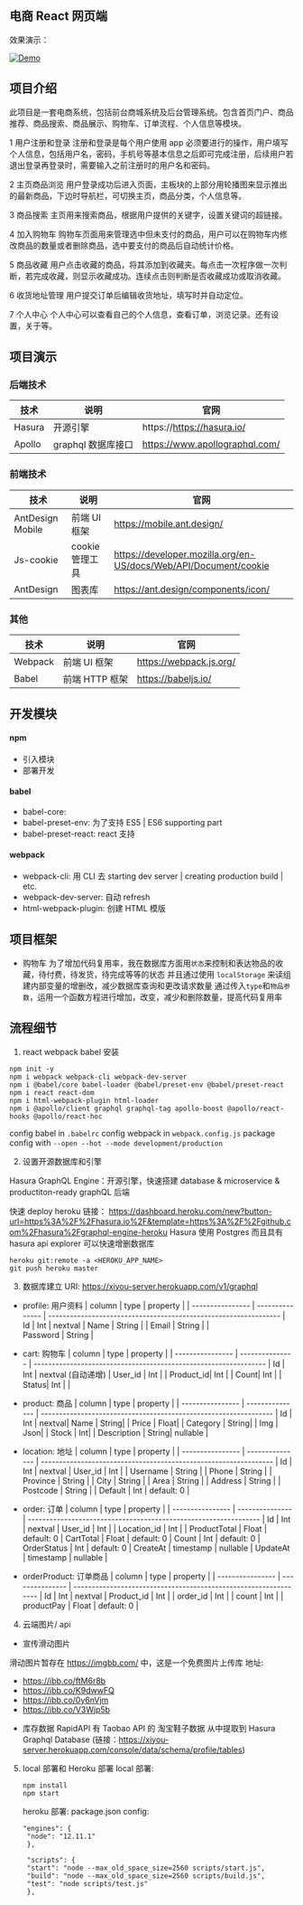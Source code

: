 ## 电商 React 网页端

效果演示：

[![Demo](./demo/demo.gif)](https://youtu.be/LguAMw4L5Uc)

## 项目介绍

此项目是一套电商系统，包括前台商城系统及后台管理系统。包含首页门户、商品推荐、商品搜索、商品展示、购物车、订单流程、个人信息等模块。

1 用户注册和登录
注册和登录是每个用户使用 app 必须要进行的操作，用户填写个人信息，包括用户名，密码，手机号等基本信息之后即可完成注册，后续用户若退出登录再登录时，需要输入之前注册时的用户名和密码。

2 主页商品浏览
用户登录成功后进入页面，主板块的上部分用轮播图来显示推出的最新商品，下边时导航栏，可切换主页，商品分类，个人信息等。

3 商品搜索
主页用来搜索商品，根据用户提供的关键字，设置关键词的超链接。

4 加入购物车
购物车页面用来管理选中但未支付的商品，用户可以在购物车内修改商品的数量或者删除商品，选中要支付的商品后自动统计价格。

5 商品收藏
用户点击收藏的商品，将其添加到收藏夹。每点击一次程序做一次判断，若完成收藏，则显示收藏成功。连续点击则判断是否收藏成功或取消收藏。

6 收货地址管理
用户提交订单后编辑收货地址，填写时并自动定位。

7 个人中心
个人中心可以查看自己的个人信息，查看订单，浏览记录。还有设置，关于等。

## 项目演示

### 后端技术

| 技术   | 说明               | 官网                           |
| ------ | ------------------ | ------------------------------ |
| Hasura | 开源引擎           | https://https://hasura.io/     |
| Apollo | graphql 数据库接口 | https://www.apollographql.com/ |

### 前端技术

| 技术             | 说明            | 官网                                                             |
| ---------------- | --------------- | ---------------------------------------------------------------- |
| AntDesign Mobile | 前端 UI 框架    | https://mobile.ant.design/                                       |
| Js-cookie        | cookie 管理工具 | https://developer.mozilla.org/en-US/docs/Web/API/Document/cookie |
| AntDesign        | 图表库          | https://ant.design/components/icon/                              |

### 其他

| 技术    | 说明           | 官网                    |
| ------- | -------------- | ----------------------- |
| Webpack | 前端 UI 框架   | https://webpack.js.org/ |
| Babel   | 前端 HTTP 框架 | https://babeljs.io/     |

## 开发模块

#### npm

- 引入模块
- 部署开发

#### babel

- babel-core:
- babel-preset-env: 为了支持 ES5 | ES6 supporting part
- babel-preset-react: react 支持

#### webpack

- webpack-cli: 用 CLI 去 starting dev server | creating production build | etc.
- webpack-dev-server: 自动 refresh
- html-webpack-plugin: 创建 HTML 模版

## 项目框架

- 购物车
  为了增加代码复用率，我在数据库方面用`状态`来控制和表达物品的收藏，待付费，待发货，待完成等等的状态
  并且通过使用 `localStorage` 来读组建内部变量的增删改，减少数据库查询和更改请求数量
  通过传入`type`和`物品参数`，运用一个函数方程进行增加，改变，减少和删除数量，提高代码复用率

## 流程细节

1. react webpack babel 安装

```
npm init -y
npm i webpack webpack-cli webpack-dev-server
npm i @babel/core babel-loader @babel/preset-env @babel/preset-react
npm i react react-dom
npm i html-webpack-plugin html-loader
npm i @apollo/client graphql graphql-tag apollo-boost @apollo/react-hooks @apollo/react-hoc
```

config babel in `.babelrc`
config webpack in `webpack.config.js`
package config with `--open --hot --mode development/production`

2. 设置开源数据库和引擎

Hasura GraphQL Engine：开源引擎，快速搭建 database & microservice & productiton-ready graphQL 后端

快速 deploy heroku 链接： https://dashboard.heroku.com/new?button-url=https%3A%2F%2Fhasura.io%2F&template=https%3A%2F%2Fgithub.com%2Fhasura%2Fgraphql-engine-heroku
Hasura 使用 Postgres 而且具有 hasura api explorer 可以快速增删数据库

```
heroku git:remote -a <HEROKU_APP_NAME>
git push heroku master
```

3. 数据库建立
   URI: https://xiyou-server.herokuapp.com/v1/graphql

- profile: 用户资料
  | column | type | property |
  | ---------------- | --------------- | ---------------------------------------------------------------- |
  Id | Int | nextval |
  Name | String | |
  Email | String | |  
  Password | String |

- cart: 购物车
  | column | type | property |
  | ---------------- | --------------- | ---------------------------------------------------------------- |
  Id | Int | nextval (自动递增) |
  User_id | Int | |
  Product_id| Int | |
  Count| Int | |
  Status| Int | |

* product: 商品
  | column | type | property |
  | ---------------- | --------------- | ---------------------------------------------------------------- |
  Id | Int | nextval|
  Name | String| |
  Price | Float| |
  Category | String| |
  Img | Json| |
  Stock | Int| |
  Description | String| nullable |

- location: 地址
  | column | type | property |
  | ---------------- | --------------- | ---------------------------------------------------------------- |
  Id | Int | nextval |
  User_id | Int | |
  Username | String | |
  Phone | String | |
  Province | String | |
  City | String | |
  Area | String | |
  Address | String | |
  Postcode | String | |
  Default | Int | default: 0 |

- order: 订单
  | column | type | property |
  | ---------------- | --------------- | ---------------------------------------------------------------- |
  Id | Int | nextval |
  User_id | Int | |
  Location_id | Int | |
  ProductTotal | Float | default: 0 |
  CartTotal | Float | default: 0 |
  Count | Int | default: 0 |
  OrderStatus | Int | default: 0 |
  CreateAt | timestamp | nullable |
  UpdateAt | timestamp | nullable |

* orderProduct: 订单商品
  | column | type | property |
  | ---------------- | --------------- | ---------------------------------------------------------------- |
  Id | Int | nextval |
  Product_id | Int | |
  order_id | Int | |
  count | Int | |
  productPay | Float | default: 0 |

4. 云端图片/ api

- 宣传滑动图片

滑动图片暂存在 https://imgbb.com/ 中，这是一个免费图片上传库
地址:

- https://ibb.co/ftM6r8b
- https://ibb.co/K9dwwFQ
- https://ibb.co/0y6nVjm
- https://ibb.co/V3Wjp5b

* 库存数据
  RapidAPI 有 Taobao API 的 淘宝鞋子数据
  从中提取到 Hasura Graphql Database (链接：https://xiyou-server.herokuapp.com/console/data/schema/profile/tables)

5. local 部署和 Heroku 部署
   local 部署:

   ```
   npm install
   npm start
   ```

   heroku 部署:
   package.json config:

   ```
   "engines": {
    "node": "12.11.1"
    },
   ```

   ```
    "scripts": {
    "start": "node --max_old_space_size=2560 scripts/start.js",
    "build": "node --max_old_space_size=2560 scripts/build.js",
    "test": "node scripts/test.js"
    },
   ```
